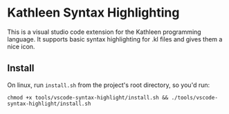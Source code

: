 # Kathleen Syntax Highlighting

This is a visual studio code extension for the Kathleen programming language. It supports basic syntax highlighting for .kl files and gives them a nice icon.

## Install

On linux, run `install.sh` from the project's root directory, so you'd run:
```
chmod +x tools/vscode-syntax-highlight/install.sh && ./tools/vscode-syntax-highlight/install.sh
```